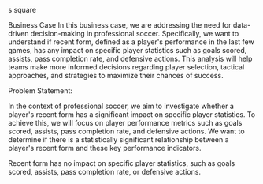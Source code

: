 
s square

Business Case In this business case, we are addressing the need for data-driven decision-making in professional soccer. Specifically, we want to understand if recent form, defined as a player's performance in the last few games, has any impact on specific player statistics such as goals scored, assists, pass completion rate, and defensive actions. This analysis will help teams make more informed decisions regarding player selection, tactical approaches, and strategies to maximize their chances of success.


Problem Statement:

In the context of professional soccer, we aim to investigate whether a player's recent form has a significant impact on specific player statistics. To achieve this, we will focus on player performance metrics such as goals scored, assists, pass completion rate, and defensive actions. We want to determine if there is a statistically significant relationship between a player's recent form and these key performance indicators.


Recent form has no impact on specific player statistics, such as goals scored, assists, pass completion rate, or defensive actions.
